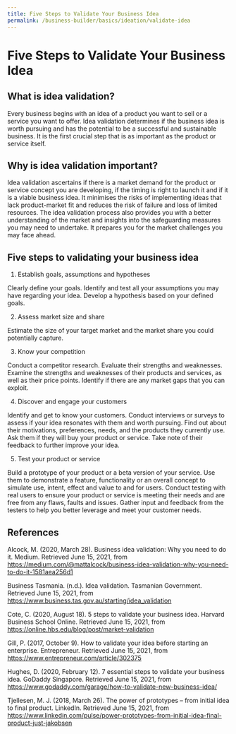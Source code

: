 ```yaml
---
title: Five Steps to Validate Your Business Idea
permalink: /business-builder/basics/ideation/validate-idea
---
```

# Five Steps to Validate Your Business Idea

## What is idea validation?

Every business begins with an idea of a product you want to sell or a service you want to offer. Idea validation determines if the business idea is worth pursuing and has the potential to be a successful and sustainable business. It is the first crucial step that is as important as the product or service itself.

## Why is idea validation important?

Idea validation ascertains if there is a market demand for the product or service concept you are developing, if the timing is right to launch it and if it is a viable business idea. It minimises the risks of implementing ideas that lack product-market fit and reduces the risk of failure and loss of limited resources. The idea validation process also provides you with a better understanding of the market and insights into the safeguarding measures you may need to undertake. It prepares you for the market challenges you may face ahead.
	
## Five steps to validating your business idea

1.	Establish goals, assumptions and hypotheses

   Clearly define your goals. Identify and test all your assumptions you may have regarding your idea. Develop a hypothesis based on your defined goals.

2.	Assess market size and share

   Estimate the size of your target market and the market share you could potentially capture.

3.	Know your competition

   Conduct a competitor research. Evaluate their strengths and weaknesses. Examine the strengths and weaknesses of their products and services, as well as their price points. Identify if there are any market gaps that you can exploit.

4.	Discover and engage your customers

   Identify and get to know your customers. Conduct interviews or surveys to assess if your idea resonates with them and worth pursuing. Find out about their motivations, preferences, needs, and the products they currently use. Ask them if they will buy your product or service. Take note of their feedback to further improve your idea.

5.	Test your product or service

   Build a prototype of your product or a beta version of your service. Use them to demonstrate a feature, functionality or an overall concept to simulate use, intent, effect and value to and for users. Conduct testing with real users to ensure your product or service is meeting their needs and are free from any flaws, faults and issues. Gather input and feedback from the testers to help you better leverage and meet your customer needs.

## References

Alcock, M. (2020, March 28). Business idea validation: Why you need to do it. Medium. Retrieved June 15, 2021, from <https://medium.com/@mattalcock/business-idea-validation-why-you-need-to-do-it-1581aea256d1>

Business Tasmania. (n.d.). Idea validation. Tasmanian Government. Retrieved June 15, 2021, from <https://www.business.tas.gov.au/starting/idea_validation>

Cote, C. (2020, August 18). 5 steps to validate your business idea. Harvard Business School Online. Retrieved June 15, 2021, from <https://online.hbs.edu/blog/post/market-validation>

Gill, P. (2017, October 9). How to validate your idea before starting an enterprise. Entrepreneur. Retrieved June 15, 2021, from <https://www.entrepreneur.com/article/302375>

Hughes, D. (2020, February 12). 7 essential steps to validate your business idea. GoDaddy Singapore. Retrieved June 15, 2021, from <https://www.godaddy.com/garage/how-to-validate-new-business-idea/>

Tjellesen, M. J. (2018, March 26). The power of prototypes – from initial idea to final product. LinkedIn. Retrieved June 15, 2021, from <https://www.linkedin.com/pulse/power-prototypes-from-initial-idea-final-product-just-jakobsen>